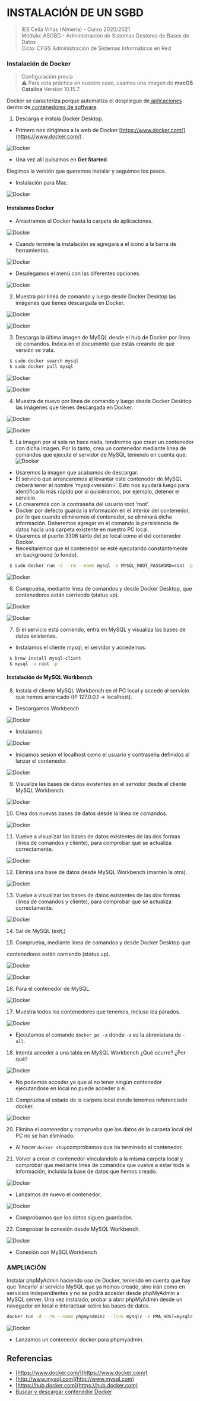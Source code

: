 # INSTALACIÓN DE UN SGBD 
>IES Celia Viñas (Almería) - Curso 2020/2021    
>Módulo: ASGBD - Administración de Sistemas Gestores de Bases de Datos    
>Ciclo: CFGS Administración de Sistemas Informáticos en Red   

### Instalación de Docker
> Configuración previa   
> :warning: Para esta práctica en nuestro caso, usamos una imagen de **macOS Catalina** Versión 10.15.7.   

Docker se caracteriza porque automatiza el despliegue de[ aplicaciones](https://es.wikipedia.org/wiki/Aplicaci%C3%B3n_inform%C3%A1tica) dentro de[ contenedores de software](https://es.wikipedia.org/wiki/Contenedores_de_software). 

1. Descarga e instala Docker Desktop.

- Primero nos dirigimos a la web de Docker  [https://www.docker.com/](https://www.docker.com/) . 

![Docker](images/mac1.png "image_Docker")

- Una vez allí pulsamos en **Get Started**.

Elegimos la versión que queremos instalar y seguimos los pasos.

- Instalación para Mac.

![Docker](images/mac2.png "image_Docker")

#### Instalamos Docker

- Arrastramos el Docker hasta la carpeta de aplicaciones.

![Docker](images/mac3.png "image_Docker")

- Cuando termine la instalación se agregará a el icono a la barra de herramientas.

![Docker](images/mac4.png "image_Docker")

- Desplegamos el menú con las diferentes opciones.

![Docker](images/mac5.png "image_Docker")

2. Muestra por línea de comando y luego desde Docker Desktop las imágenes que  tienes descargada en Docker.

![Docker](images/mac6.png "image_Docker")

![Docker](images/mac7.png "image_Docker")

3. Descarga la última imagen de MySQL desde el hub de Docker por línea de comandos. Indica en el documento que estás creando de qué versión se trata.

```bash
 $ sudo docker search mysql
 $ sudo docker pull mysql
```

![Docker](images/mac8.png "image_Docker")

![Docker](images/mac9.png "image_Docker")

4. Muestra de nuevo por línea de comando y luego desde Docker Desktop las imágenes que tienes descargada en Docker.

![Docker](images/mac10.png "image_Docker")

![Docker](images/mac11.png "image_Docker")

5. La imagen por sí sola no hace nada, tendremos que crear un contenedor con dicha imagen. Por lo tanto, crea un contenedor mediante línea de comandos que ejecute el servidor de MySQL teniendo en cuenta que: 
![Docker](images/image1.png "Docker")
*   Usaremos la imagen que acabamos de descargar. 
*   El servicio que arrancaremos al levantar este contenedor de MySQL deberá  tener el nombre ‘mysql&lt;versión>’. Esto nos ayudará luego para identificarlo  más rápido por si quisiéramos, por ejemplo, detener el servicio. 
*   Lo crearemos con la contraseña del usuario root ‘root’. 
*   Docker por defecto guarda la información en el interior del contenedor, por lo  que cuando eliminemos el contenedor, se eliminará dicha información.  Deberemos agregar en el comando la persistencia de datos hacia una carpeta  existente en nuestro PC local. 
*   Usaremos el puerto 3306 tanto del pc local como el del contenedor Docker.
*   Necesitaremos que el contenedor se esté ejecutando constantemente en  background (o fondo). 

```bash
 $ sudo docker run -d --rm --name mysql -e MYSQL_ROOT_PASSWORD=root -p 3306:3306 -v mysql_data:/var/lib/mysql mysql:8.0.22
```
![Docker](images/mac12.png "image_Docker")

6. Comprueba, mediante línea de comandos y desde Docker Desktop, que contenedores están corriendo (status up). 

![Docker](images/mac13.png "image_Docker")

![Docker](images/mac14.png "image_Docker")

7. Si el servicio está corriendo, entra en MySQL y visualiza las bases de datos  existentes. 

- Instalamos el cliente mysql, el servidor y accedemos: 

```bash
 $ brew install mysql-client
 $ mysql -u root -p
```

#### Instalación de MySQL Workbench

8. Instala el cliente MySQL Workbench en el PC local y accede al servicio que hemos arrancado (IP 127.0.0.1 -> localhost). 

- Descargamos Workbench

![Docker](images/mac16.png "image_Docker")

- Instalamos

![Docker](images/mac17.png "image_Docker")

-  Iniciamos sesión el localhost como el usuario y contraseña definidos al lanzar el contenedor.

![Docker](images/mac18.png "image_Docker")

9. Visualiza las bases de datos existentes en el servidor desde el cliente MySQL Workbench. 

![Docker](images/mac19.png "image_Docker")

10. Crea dos nuevas bases de datos desde la línea de comandos. 

![Docker](images/mac20.png "image_Docker")

11. Vuelve a visualizar las bases de datos existentes de las dos formas (línea de  comandos y cliente), para comprobar que se actualiza correctamente. 

![Docker](images/mac21.png "image_Docker")

12. Elimina una base de datos desde MySQL Workbench (mantén la otra). 

![Docker](images/mac22.png "image_Docker")

13. Vuelve a visualizar las bases de datos existentes de las dos formas (línea de  comandos y cliente), para comprobar que se actualiza correctamente. 

![Docker](images/mac23.png "image_Docker")

14. Sal de MySQL (exit;) 

15. Comprueba, mediante línea de comandos y desde Docker Desktop que 

contenedores están corriendo (status up). 

![Docker](images/mac24.png "image_Docker")

![Docker](images/mac25.png "image_Docker")

16. Para el contenedor de MySQL. 

![Docker](images/mac26.png "image_Docker")

17. Muestra todos los contenedores que tenemos, incluso los parados. 

![Docker](images/mac27.png "image_Docker")

- Ejecutamos el comando ```docker ps -a``` donde ```-a``` es la abreviatura de ```-all```. 

18. Intenta acceder a una tabla en MySQL Workbench ¿Qué ocurre? ¿Por qué? 

![Docker](images/mac28.png "image_Docker")

- No podemos acceder ya que al no tener ningún contenedor ejecutandose en local no puede acceder a el.

19. Comprueba el estado de la carpeta local donde tenemos referenciado docker. 

![Docker](images/mac29.png "image_Docker")

20. Elimina el contenedor y comprueba que los datos de la carpeta local del PC no se  han eliminado. 

- Al hacer ```docker stop```comprobamos que ha terminado el contenedor.

21. Volver a crear el contenedor vinculandolo a la misma carpeta local y comprobar que mediante línea de comandos que vuelve a estar toda la información, incluida la base  de datos que hemos creado. 

![Docker](images/mac30.png "image_Docker")

- Lanzamos de nuevo el contenedor.

![Docker](images/mac31.png "image_Docker")

- Comprobamos que los datos siguen guardados.

22. Comprobar la conexión desde MySQL Workbench. 

![Docker](images/mac32.png "image_Docker")

- Conexión con MySQLWorkbench

### AMPLIACIÓN 

Instalar phpMyAdmin haciendo uso de Docker, teniendo en cuenta que hay que ‘lincarlo’ al servicio MySQL que ya hemos creado, sino irán como en servicios independientes y  no se podrá acceder desde phpMyAdmin a MySQL server. Una vez instalado, probar a abrir phpMyAdmin desde un navegador en local e  interactuar sobre las bases de datos.

```bash
docker run -d --rm --name phpmyadminc --link mysqlc -e PMA_HOST=mysqlc -p 8080:80 phpmyadmin/phpmyadmin
```
![Docker](images/mac33.png "image_Docker")

- Lanzamos un contenedor docker para phpmyadmin.

## Referencias

*   [https://www.docker.com/](https://www.docker.com/)
*   [http://www.mysql.com](http://www.mysql.com)
*   [https://hub.docker.com](https://hub.docker.com)
*   [Buscar y descargar contenedor Docker](https://www.linuxparty.es/115-docker/10270-como-buscar-imagenes-docker-y-lanzar-un-contenedor.html)
